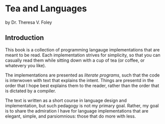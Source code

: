Tea and Languages
=================

by Dr. Theresa V. Foley

Introduction
------------

This book is a collection of programming langauge implementations that are meant to be read.
Each implementation strives for simplicity, so that you can casually read them while sitting down with a cup of tea (or coffee, or whatevery you like).

The implementations are presented as *literate programs*, such that the code is interwoven with text that explains the intent.
Things are presentd in the order that I hope best explains them to the reader, rather than the order that is dictated by a compiler.

The text is written as a short course in language design and implementation, but such pedagogy is not my primary goal.
Rather, my goal is to share the admiration I have for language implementations that are elegant, simple, and parsiomnious: those that do more with less.
